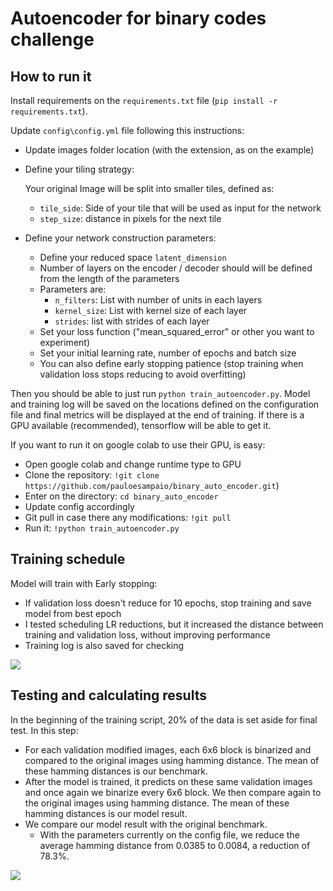 # Autoencoder for binary codes challenge

## How to run it

Install requirements on the `requirements.txt` file (`pip install -r requirements.txt`).

Update `config\config.yml` file following this instructions:

- Update images folder location (with the extension, as on the example)
- Define your tiling strategy:

    Your original Image will be split into smaller tiles, defined as:
  
  - `tile_side`: Side of your tile that will be used as input for the network
  - `step_size`: distance in pixels for the next tile

- Define your network construction parameters:

  - Define your reduced space `latent_dimension`
  - Number of layers on the encoder / decoder should will be defined from the length of the parameters
  - Parameters are:
    - `n_filters`: List with number of units in each layers
    - `kernel_size`: List with kernel size of each layer
    - `strides`: list with strides of each layer
  - Set your loss function ("mean_squared_error" or other you want to experiment)
  - Set your initial learning rate, number of epochs and batch size
  - You can also define early stopping patience (stop training when validation loss stops reducing to avoid overfitting)

Then you should be able to just run `python train_autoencoder.py`. Model and training log will be saved on the locations defined on the configuration file and final metrics will be displayed at the end of training. If there is a GPU available (recommended), tensorflow will be able to get it.

If you want to run it on google colab to use their GPU, is easy:

- Open google colab and change runtime type to GPU
- Clone the repository: `!git clone https://github.com/pauloesampaio/binary_auto_encoder.git`)
- Enter on the directory: `cd binary_auto_encoder`
- Update config accordingly
- Git pull in case there any modifications: `!git pull`
- Run it: `!python train_autoencoder.py`

## Training schedule

Model will train with Early stopping:

- If validation loss doesn't reduce for 10 epochs, stop training and save model from best epoch
- I tested scheduling LR reductions, but it increased the distance between training and validation loss, without improving performance
- Training log is also saved for checking

![](https://paulo-blog-media.s3-sa-east-1.amazonaws.com/posts/autoencoder/loss_by_epoch.png)

## Testing and calculating results

In the beginning of the training script, 20% of the data is set aside for final test.
In this step:

- For each validation modified images, each 6x6 block is binarized and compared to the original images using hamming distance. The mean of these hamming distances is our benchmark.
- After the model is trained, it predicts on these same validation images and once again we binarize every 6x6 block. We then compare again to the original images using hamming distance. The mean of these hamming distances is our model result.
- We compare our model result with the original benchmark.
  - With the parameters currently on the config file, we reduce the average hamming distance from 0.0385 to 0.0084, a reduction of 78.3%.

![](https://paulo-blog-media.s3-sa-east-1.amazonaws.com/posts/autoencoder/hamming_distance.png)

